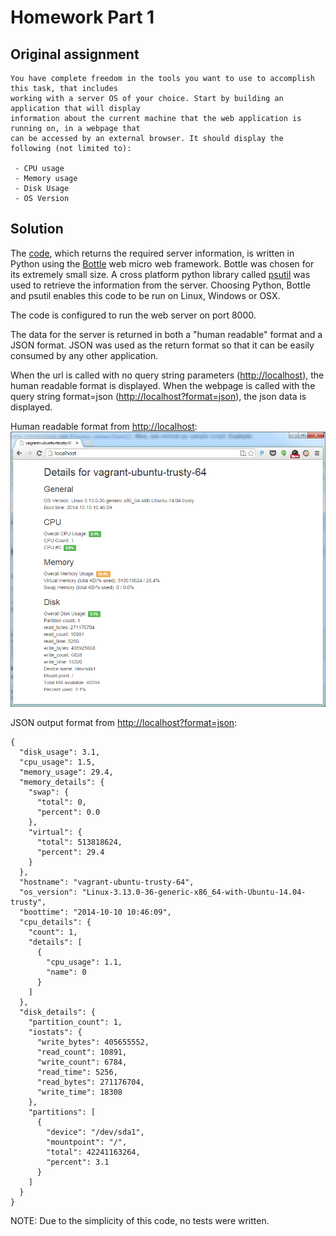 Homework Part 1 
===============

Original assignment
-------------------

	You have complete freedom in the tools you want to use to accomplish this task, that includes
	working with a server OS of your choice. Start by building an application that will display
	information about the current machine that the web application is running on, in a webpage that
	can be accessed by an external browser. It should display the following (not limited to):
	
	 - CPU usage
	 - Memory usage
	 - Disk Usage
	 - OS Version

Solution
--------

The [code](source/), which returns the required server information, is written in Python using the [Bottle](http://bottlepy.org/docs/dev/index.html) web micro web framework. Bottle was chosen for its extremely small size.  A cross platform python library called [psutil](https://pypi.python.org/pypi/psutil) was used to retrieve the information from the server. Choosing Python, Bottle and psutil enables this code to be run on Linux, Windows or OSX.

The code is configured to run the web server on port 8000.

The data for the server is returned in both a "human readable" format  and a JSON format. JSON was used as the return format so that it can be easily consumed by any other application. 

When the url is called with no query string parameters ([http://localhost](http://localhost)), the human readable format is displayed.  When the webpage is called with the query string  format=json ([http://localhost?format=json](http://localhost?format=json)), the json data is displayed. 
 

Human readable format from [http://localhost](http://localhost):
![Single Server Human Readable](docs/images/single-server.png)

JSON output format from [http://localhost?format=json](http://localhost?format=json):

	{
	  "disk_usage": 3.1,
	  "cpu_usage": 1.5,
	  "memory_usage": 29.4,
	  "memory_details": {
	    "swap": {
	      "total": 0,
	      "percent": 0.0
	    },
	    "virtual": {
	      "total": 513818624,
	      "percent": 29.4
	    }
	  },
	  "hostname": "vagrant-ubuntu-trusty-64",
	  "os_version": "Linux-3.13.0-36-generic-x86_64-with-Ubuntu-14.04-trusty",
	  "boottime": "2014-10-10 10:46:09",
	  "cpu_details": {
	    "count": 1,
	    "details": [
	      {
	        "cpu_usage": 1.1,
	        "name": 0
	      }
	    ]
	  },
	  "disk_details": {
	    "partition_count": 1,
	    "iostats": {
	      "write_bytes": 405655552,
	      "read_count": 10891,
	      "write_count": 6784,
	      "read_time": 5256,
	      "read_bytes": 271176704,
	      "write_time": 18308
	    },
	    "partitions": [
	      {
	        "device": "/dev/sda1",
	        "mountpoint": "/",
	        "total": 42241163264,
	        "percent": 3.1
	      }
	    ]
	  }
	}
 
NOTE: Due to the simplicity of this code, no tests were written.  